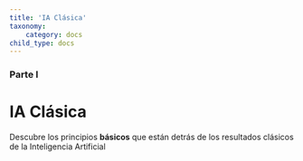 ```yaml
---
title: 'IA Clásica'
taxonomy:
    category: docs
child_type: docs
---
```


### Parte I 
# IA Clásica 

Descubre los principios **básicos** que están detrás de los resultados clásicos de la Inteligencia Artificial